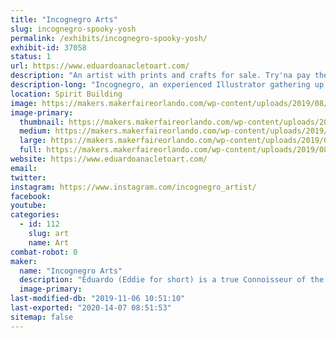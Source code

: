 ```yaml
---
title: "Incognegro Arts"
slug: incognegro-spooky-yosh
permalink: /exhibits/incognegro-spooky-yosh/
exhibit-id: 37058
status: 1
url: https://www.eduardoanacletoart.com/
description: "An artist with prints and crafts for sale. Try'na pay the rent"
description-long: "Incognegro, an experienced Illustrator gathering up my supply of custom made products to sell to the general public. It's Capitalism yo'"
location: Spirit Building
image: https://makers.makerfaireorlando.com/wp-content/uploads/2019/08/IMG_1492-768x1024.jpg
image-primary:
  thumbnail: https://makers.makerfaireorlando.com/wp-content/uploads/2019/08/IMG_1492-150x150.jpg
  medium: https://makers.makerfaireorlando.com/wp-content/uploads/2019/08/IMG_1492-225x300.jpg
  large: https://makers.makerfaireorlando.com/wp-content/uploads/2019/08/IMG_1492-768x1024.jpg
  full: https://makers.makerfaireorlando.com/wp-content/uploads/2019/08/IMG_1492.jpg
website: https://www.eduardoanacletoart.com/
email: 
twitter: 
instagram: https://www.instagram.com/incognegro_artist/
facebook: 
youtube: 
categories:
  - id: 112
    slug: art
    name: Art
combat-robot: 0
maker:
  name: "Incognegro Arts"
  description: "Eduardo (Eddie for short) is a true Connoisseur of the arts. Drawing since he was a child, his eye for details has been matched only by his desire to create. As the mediums through which art has evolved so too have his skill sets. From Illustration to 3D rendering and animation, and even visual effects; his experience branches out over many realms of visual and digital arts.  He is also way too humble to feel comfortable talking about himself in the third person. "
  image-primary: 
last-modified-db: "2019-11-06 10:51:10"
last-exported: "2020-14-07 08:51:53"
sitemap: false
---
```

